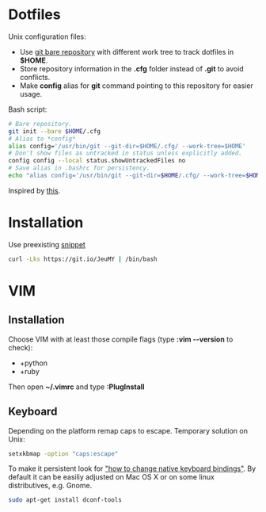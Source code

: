 # Dotfiles
Unix configuration files:
* Use [git bare repository](https://www.atlassian.com/git/tutorials/dotfiles) with different work tree to track dotfiles in **$HOME**.
* Store repository information in the **.cfg** folder instead of **.git** to avoid conflicts.
* Make **config** alias for **git** command pointing to this repository for easier usage.

Bash script:
```bash
# Bare repository.
git init --bare $HOME/.cfg
# Alias to *config*
alias config='/usr/bin/git --git-dir=$HOME/.cfg/ --work-tree=$HOME'
# Don't show files as untracked in status unless explicitly added.
config config --local status.showUntrackedFiles no
# Save alias in .bashrc for persistency.
echo "alias config='/usr/bin/git --git-dir=$HOME/.cfg/ --work-tree=$HOME'" >> $HOME/.bashrc
```

Inspired by [this](https://github.com/ibab/dotfiles).

# Installation

Use preexisting [snippet](https://gist.githubusercontent.com/kuddai/d119010117035180b596e8faf2e8be25/raw/876e8ad3df15138c624e80726a3235d3758fd582/dot-init.sh)

```bash
curl -Lks https://git.io/JeuMY | /bin/bash
```

# VIM

## Installation
Choose VIM with at least those compile flags (type **:vim --version** to check):
* +python
* +ruby

Then open **~/.vimrc** and type **:PlugInstall**

## Keyboard
Depending on the platform remap caps to escape.
Temporary solution on Unix:
```bash
setxkbmap -option "caps:escape"
```

To make it persistent look for ["how to change native keyboard bindings"](https://askubuntu.com/questions/363346/how-to-permanently-switch-caps-lock-and-esc). By default it can be easiliy adjusted on Mac OS X or on some linux distributives, e.g. Gnome.
```bash
sudo apt-get install dconf-tools
```

